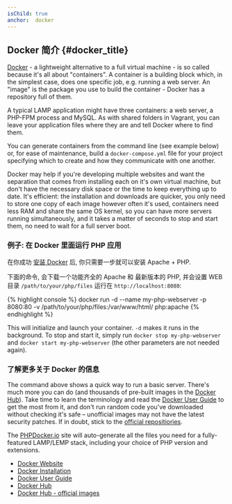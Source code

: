 ```yaml
---
isChild: true
anchor:  docker
---
```


## Docker 简介 {#docker_title}

[Docker] - a lightweight alternative to a full virtual machine - is so called because it's all about "containers".  A container is a building block which, in the simplest case, does one specific job, e.g. running a web server.  An "image" is the package you use to build the container - Docker has a repository full of them.

A typical LAMP application might have three containers: a web server, a PHP-FPM process and MySQL. As with shared folders in Vagrant, you can leave your application files where they are and tell Docker where to find them.

You can generate containers from the command line (see example below) or, for ease of maintenance, build a `docker-compose.yml` file for your project specifying which to create and how they communicate with one another.

Docker may help if you're developing multiple websites and want the separation that comes from installing each on it's own virtual machine, but don't have the necessary disk space or the time to keep everything up to date.  It's efficient: the installation and downloads are quicker, you only need to store one copy of each image however often it's used, containers need less RAM and share the same OS kernel, so you can have more servers running simultaneously, and it takes a matter of seconds to stop and start them, no need to wait for a full server boot.

### 例子: 在 Docker 里面运行 PHP 应用

在你成功 [安装 Docker][docker-install] 后, 你只需要一步就可以安装 Apache + PHP.

下面的命令, 会下载一个功能齐全的 Apache 和 最新版本的 PHP, 并会设置 WEB 目录 `/path/to/your/php/files` 运行在 `http://localhost:8080`:

{% highlight console %}
docker run -d --name my-php-webserver -p 8080:80 -v /path/to/your/php/files:/var/www/html/ php:apache
{% endhighlight %}

This will initialize and launch your container. `-d` makes it runs in the background. To stop and start it, simply run `docker stop my-php-webserver` and `docker start my-php-webserver` (the other parameters are not needed again).

### 了解更多关于 Docker 的信息

The command above shows a quick way to run a basic server.  There's much more you can do (and thousands of pre-built images in the [Docker Hub][docker-hub]). Take time to learn the terminology and read the [Docker User Guide][docker-doc] to get the most from it, and don't run random code you've downloaded without checking it's safe – unofficial images may not have the latest security patches. If in doubt, stick to the [official repositiories][docker-hub-official].

The [PHPDocker.io] site will auto-generate all the files you need for a fully-featured LAMP/LEMP stack, including your choice of PHP version and extensions.

* [Docker Website][Docker]
* [Docker Installation][docker-install]
* [Docker User Guide][docker-doc]
* [Docker Hub][docker-hub]
* [Docker Hub - official images][docker-hub-official]

[Docker]: http://docker.com/
[docker-hub]: https://hub.docker.com/
[docker-hub-official]: https://hub.docker.com/explore/
[docker-install]: https://docs.docker.com/installation/
[docker-doc]: https://docs.docker.com/userguide/
[PHPDocker.io]: https://phpdocker.io/generator
